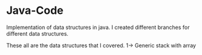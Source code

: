 # Java-Code
Implementation of data structures in java.
I created different branches for different data structures.

These all are the data structures that I covered.
1-> Generic stack with array
